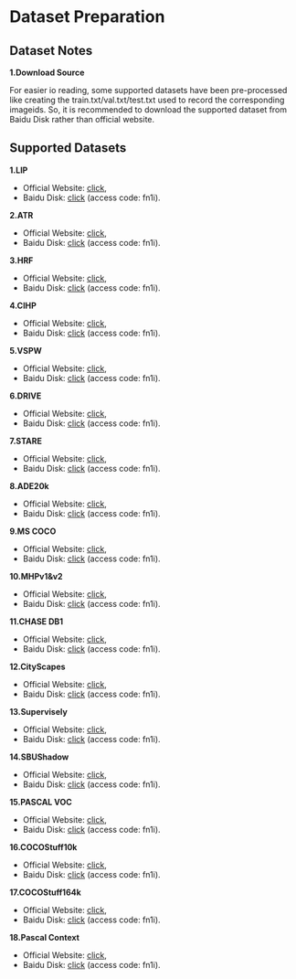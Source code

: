 # Dataset Preparation


## Dataset Notes

**1.Download Source**

For easier io reading, some supported datasets have been pre-processed like creating the train.txt/val.txt/test.txt used to record the corresponding imageids.
So, it is recommended to download the supported dataset from Baidu Disk rather than official website.


## Supported Datasets

**1.LIP**

- Official Website: [click](http://sysu-hcp.net/lip/),
- Baidu Disk: [click](https://pan.baidu.com/s/1TZbgxPnY0Als6LoiV80Xrw) (access code: fn1i).

**2.ATR**

- Official Website: [click](http://sysu-hcp.net/lip/),
- Baidu Disk: [click](https://pan.baidu.com/s/1TZbgxPnY0Als6LoiV80Xrw) (access code: fn1i).

**3.HRF**

- Official Website: [click](https://www5.cs.fau.de/fileadmin/research/datasets/fundus-images/),
- Baidu Disk: [click](https://pan.baidu.com/s/1TZbgxPnY0Als6LoiV80Xrw) (access code: fn1i).

**4.CIHP**

- Official Website: [click](http://sysu-hcp.net/lip/),
- Baidu Disk: [click](https://pan.baidu.com/s/1TZbgxPnY0Als6LoiV80Xrw) (access code: fn1i).

**5.VSPW**

- Official Website: [click](https://www.vspwdataset.com/),
- Baidu Disk: [click](https://pan.baidu.com/s/1TZbgxPnY0Als6LoiV80Xrw) (access code: fn1i).

**6.DRIVE**

- Official Website: [click](https://drive.grand-challenge.org/),
- Baidu Disk: [click](https://pan.baidu.com/s/1TZbgxPnY0Als6LoiV80Xrw) (access code: fn1i).

**7.STARE**

- Official Website: [click](http://cecas.clemson.edu/~ahoover/stare/),
- Baidu Disk: [click](https://pan.baidu.com/s/1TZbgxPnY0Als6LoiV80Xrw) (access code: fn1i).

**8.ADE20k**

- Official Website: [click](https://groups.csail.mit.edu/vision/datasets/ADE20K/),
- Baidu Disk: [click](https://pan.baidu.com/s/1TZbgxPnY0Als6LoiV80Xrw) (access code: fn1i).

**9.MS COCO**

- Official Website: [click](https://cocodataset.org/#home),
- Baidu Disk: [click](https://pan.baidu.com/s/1TZbgxPnY0Als6LoiV80Xrw) (access code: fn1i).

**10.MHPv1&v2**

- Official Website: [click](https://lv-mhp.github.io/dataset),
- Baidu Disk: [click](https://pan.baidu.com/s/1TZbgxPnY0Als6LoiV80Xrw) (access code: fn1i).

**11.CHASE DB1**

- Official Website: [click](https://staffnet.kingston.ac.uk/~ku15565/),
- Baidu Disk: [click](https://pan.baidu.com/s/1TZbgxPnY0Als6LoiV80Xrw) (access code: fn1i).

**12.CityScapes**

- Official Website: [click](https://www.cityscapes-dataset.com/),
- Baidu Disk: [click](https://pan.baidu.com/s/1TZbgxPnY0Als6LoiV80Xrw) (access code: fn1i).

**13.Supervisely**

- Official Website: [click](https://supervise.ly/explore/projects/supervisely-person-dataset-23304/datasets),
- Baidu Disk: [click](https://pan.baidu.com/s/1TZbgxPnY0Als6LoiV80Xrw) (access code: fn1i).

**14.SBUShadow**

- Official Website: [click](https://www3.cs.stonybrook.edu/~cvl/projects/shadow_noisy_label/index.html),
- Baidu Disk: [click](https://pan.baidu.com/s/1TZbgxPnY0Als6LoiV80Xrw) (access code: fn1i).

**15.PASCAL VOC**

- Official Website: [click](http://host.robots.ox.ac.uk/pascal/VOC/),
- Baidu Disk: [click](https://pan.baidu.com/s/1TZbgxPnY0Als6LoiV80Xrw) (access code: fn1i).

**16.COCOStuff10k**

- Official Website: [click](https://github.com/nightrome/cocostuff10k),
- Baidu Disk: [click](https://pan.baidu.com/s/1TZbgxPnY0Als6LoiV80Xrw) (access code: fn1i).

**17.COCOStuff164k**

- Official Website: [click](https://github.com/nightrome/cocostuff),
- Baidu Disk: [click](https://pan.baidu.com/s/1TZbgxPnY0Als6LoiV80Xrw) (access code: fn1i).

**18.Pascal Context**

- Official Website: [click](https://cs.stanford.edu/~roozbeh/pascal-context/),
- Baidu Disk: [click](https://pan.baidu.com/s/1TZbgxPnY0Als6LoiV80Xrw) (access code: fn1i).